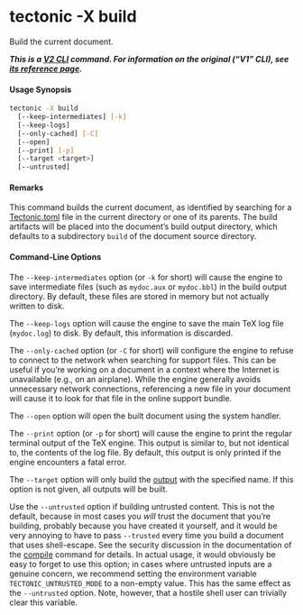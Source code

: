 # tectonic -X build

Build the current document.

***This is a [V2 CLI][v2cli-ref] command. For information on the original (“V1”
CLI), see [its reference page][v1cli-ref].***

[v2cli-ref]: ../ref/v2cli.md
[v1cli-ref]: ../ref/v1cli.md

#### Usage Synopsis

```sh
tectonic -X build
  [--keep-intermediates] [-k]
  [--keep-logs]
  [--only-cached] [-C]
  [--open]
  [--print] [-p]
  [--target <target>]
  [--untrusted]
```

#### Remarks

This command builds the current document, as identified by searching for a
[Tectonic.toml][tectonic-toml] file in the current directory or one of its
parents. The build artifacts will be placed into the document’s build output
directory, which defaults to a subdirectory `build` of the document source
directory.

[tectonic-toml]: ../ref/tectonic-toml.md

#### Command-Line Options

The `--keep-intermediates` option (or `-k` for short) will cause the engine to
save intermediate files (such as `mydoc.aux` or `mydoc.bbl`) in the build output
directory. By default, these files are stored in memory but not actually written
to disk.

The `--keep-logs` option will cause the engine to save the main TeX log file
(`mydoc.log`) to disk. By default, this information is discarded.

The `--only-cached` option (or `-C` for short) will configure the engine to
refuse to connect to the network when searching for support files. This can be
useful if you’re working on a document in a context where the Internet is
unavailable (e.g., on an airplane). While the engine generally avoids
unnecessary network connections, referencing a new file in your document will
cause it to look for that file in the online support bundle.

The `--open` option will open the built document using the system handler.

The `--print` option (or `-p` for short) will cause the engine to print the
regular terminal output of the TeX engine. This output is similar to, but not
identical to, the contents of the log file. By default, this output is only
printed if the engine encounters a fatal error.

The `--target` option will only build the
[output](../ref/tectonic-toml.md#output) with the specified name. If this option
is not given, all outputs will be built.

Use the `--untrusted` option if building untrusted content. This is not the
default, because in most cases you *will* trust the document that you’re
building, probably because you have created it yourself, and it would be very
annoying to have to pass `--trusted` every time you build a document that uses
shell-escape. See the security discussion in the documentation of the
[compile](./compile.md) command for details. In actual usage, it would obviously
be easy to forget to use this option; in cases where untrusted inputs are a
genuine concern, we recommend setting the environment variable
`TECTONIC_UNTRUSTED_MODE` to a non-empty value. This has the same effect as the
`--untrusted` option. Note, however, that a hostile shell user can trivially
clear this variable.

